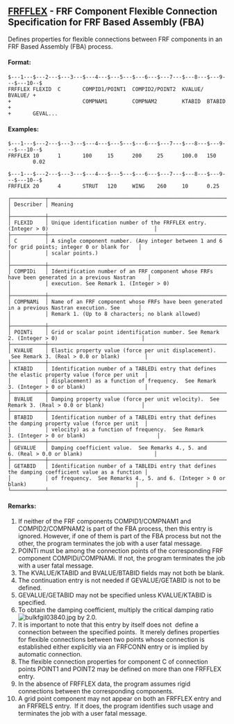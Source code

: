## [FRFFLEX](https://help.hexagonmi.com/bundle/MSC_Nastran_2022.4/page/Nastran_Combined_Book/qrg/bulkfgil/TOC.FRFFLEX.xhtml) - FRF Component Flexible Connection Specification for FRF Based Assembly (FBA)

Defines properties for flexible connections between FRF components in an FRF Based Assembly (FBA) process.

#### Format:

```nastran
$---1---$---2---$---3---$---4---$---5---$---6---$---7---$---8---$---9---$---10--$
FRFFLEX FLEXID  C       COMPID1/POINT1  COMPID2/POINT2  KVALUE/ BVALUE/ +       
+                       COMPNAM1        COMPNAM2        KTABID  BTABID  +       
+       GEVAL...                                                                
```

#### Examples:

```nastran
$---1---$---2---$---3---$---4---$---5---$---6---$---7---$---8---$---9---$---10--$
FRFFLEX 10      1       100     15      200     25      100.0   150             
        0.02                                                                    
```

```nastran
$---1---$---2---$---3---$---4---$---5---$---6---$---7---$---8---$---9---$---10--$
FRFFLEX 20      4       STRUT   120     WING    260     10      0.25            
```

```text
┌───────────┬───────────────────────────────────────────────────────────────────────────────────────────────────┐
│ Describer │ Meaning                                                                                           │
├───────────┼───────────────────────────────────────────────────────────────────────────────────────────────────┤
│ FLEXID    │ Unique identification number of the FRFFLEX entry. (Integer > 0)                                  │
├───────────┼───────────────────────────────────────────────────────────────────────────────────────────────────┤
│ C         │ A single component number. (Any integer between 1 and 6 for grid points; integer 0 or blank for   │
│           │ scalar points.)                                                                                   │
├───────────┼───────────────────────────────────────────────────────────────────────────────────────────────────┤
│ COMPIDi   │ Identification number of an FRF component whose FRFs have been generated in a previous Nastran    │
│           │ execution. See Remark 1. (Integer > 0)                                                            │
├───────────┼───────────────────────────────────────────────────────────────────────────────────────────────────┤
│ COMPNAMi  │ Name of an FRF component whose FRFs have been generated in a previous Nastran execution. See      │
│           │ Remark 1. (Up to 8 characters; no blank allowed)                                                  │
├───────────┼───────────────────────────────────────────────────────────────────────────────────────────────────┤
│ POINTi    │ Grid or scalar point identification number. See Remark 2. (Integer > 0)                           │
├───────────┼───────────────────────────────────────────────────────────────────────────────────────────────────┤
│ KVALUE    │ Elastic property value (force per unit displacement).  See Remark 3. (Real > 0.0 or blank)        │
├───────────┼───────────────────────────────────────────────────────────────────────────────────────────────────┤
│ KTABID    │ Identification number of a TABLEDi entry that defines the elastic property value (force per unit  │
│           │ displacement) as a function of frequency.  See Remark 3. (Integer > 0 or blank)                   │
├───────────┼───────────────────────────────────────────────────────────────────────────────────────────────────┤
│ BVALUE    │ Damping property value (force per unit velocity).  See Remark 3. (Real > 0.0 or blank)            │
├───────────┼───────────────────────────────────────────────────────────────────────────────────────────────────┤
│ BTABID    │ Identification number of a TABLEDi entry that defines the damping property value (force per unit  │
│           │ velocity) as a function of frequency.  See Remark 3. (Integer > 0 or blank)                       │
├───────────┼───────────────────────────────────────────────────────────────────────────────────────────────────┤
│ GEVALUE   │ Damping coefficient value.  See Remarks 4., 5. and 6. (Real > 0.0 or blank)                       │
├───────────┼───────────────────────────────────────────────────────────────────────────────────────────────────┤
│ GETABID   │ Identification number of a TABLEDi entry that defines the damping coefficient value as a function │
│           │ of frequency.  See Remarks 4., 5. and 6. (Integer > 0 or blank)                                   │
└───────────┴───────────────────────────────────────────────────────────────────────────────────────────────────┘
```

#### Remarks:

1. If neither of the FRF components COMPID1/COMPNAM1 and COMPID2/COMPNAM2 is part of the FBA process, then this entry is ignored. However, if one of them is part of the FBA process but not the other, the program terminates the job with a user fatal message.
2. POINTi must be among the connection points of the corresponding FRF component COMPIDi/COMPNAMi. If not, the program terminates the job with a user fatal message.
3. The KVALUE/KTABID and BVALUE/BTABID fields may not both be blank.
4. The continuation entry is not needed if GEVALUE/GETABID is not to be defined.
5. GEVALUE/GETABID may not be specified unless KVALUE/KTABID is specified.
6. To obtain the damping coefficient, multiply the critical damping ratio  ![bulkfgil03840.jpg](https://help-be.hexagonmi.com/bundle/MSC_Nastran_2022.4/page/Nastran_Combined_Book/qrg/bulkfgil/../../../assets/bulkfgil03840.jpg?_LANG=enus)  by 2.0.
7. It is important to note that this entry by itself does  not  define a connection between the specified points.  It merely defines properties for flexible connections between two points whose connection is established either explicitly via an FRFCONN entry or is implied by automatic connection.
8. The flexible connection properties for component C of connection points POINT1 and POINT2 may be defined on more than one FRFFLEX entry.
9. In the absence of FRFFLEX data, the program assumes rigid connections between the corresponding components.
10. A grid point component may not appear on both an FRFFLEX entry and an FRFRELS entry.  If it does, the program identifies such usage and terminates the job with a user fatal message.
